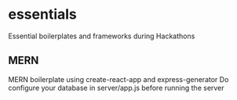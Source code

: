 # essentials
Essential boilerplates and frameworks during Hackathons

## MERN
MERN boilerplate using create-react-app and express-generator
Do configure your database in server/app.js before running the server
